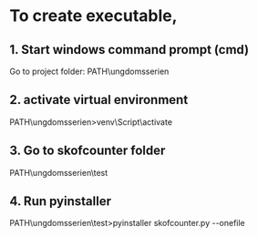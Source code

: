 # To create executable, 
## 1. Start windows command prompt (cmd)
Go to project folder: PATH\ungdomsserien
## 2. activate virtual environment
PATH\ungdomsserien>venv\Script\activate
## 3. Go to skofcounter folder
PATH\ungdomsserien\test
## 4. Run pyinstaller
PATH\ungdomsserien\test>pyinstaller skofcounter.py --onefile